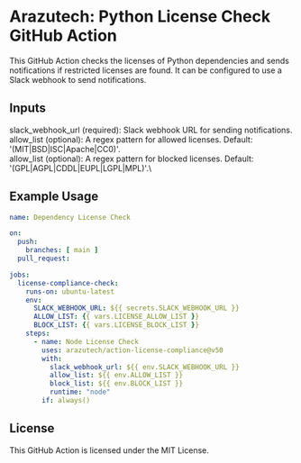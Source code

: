 # Arazutech: Python License Check GitHub Action

This GitHub Action checks the licenses of Python dependencies and sends notifications if restricted licenses are found. It can be configured to use a Slack webhook to send notifications.

## Inputs

slack_webhook_url (required): Slack webhook URL for sending notifications.\
allow_list (optional): A regex pattern for allowed licenses. Default: '(MIT|BSD|ISC|Apache|CC0)'.\
allow_list (optional): A regex pattern for blocked licenses. Default: '(GPL|AGPL|CDDL|EUPL|LGPL|MPL)'.\

## Example Usage

```yaml
name: Dependency License Check

on:
  push:
    branches: [ main ]
  pull_request:

jobs:
  license-compliance-check:
    runs-on: ubuntu-latest
    env:
      SLACK_WEBHOOK_URL: ${{ secrets.SLACK_WEBHOOK_URL }}
      ALLOW_LIST: {{ vars.LICENSE_ALLOW_LIST }}
      BLOCK_LIST: {{ vars.LICENSE_BLOCK_LIST }}
    steps:            
      - name: Node License Check
        uses: arazutech/action-license-compliance@v50
        with:
          slack_webhook_url: ${{ env.SLACK_WEBHOOK_URL }}
          allow_list: ${{ env.ALLOW_LIST }}
          block_list: ${{ env.BLOCK_LIST }}
          runtime: "node"
        if: always()


```

## License

This GitHub Action is licensed under the MIT License.
